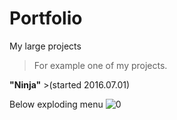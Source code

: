 # Portfolio
My large projects


>For example one of my projects.

**"Ninja"** >(started 2016.07.01)

Below exploding menu
![0](https://cloud.githubusercontent.com/assets/19840443/16836363/7b162230-49bd-11e6-9b44-11dc6f8f2a73.png)

